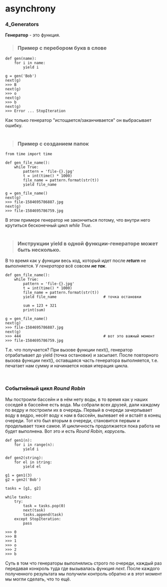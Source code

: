 # asynchrony


### 4_Generators

__Генератор__ - это функция.
   

> ### Пример с перебором букв в слове

```
def gen(name):
    for i in name:
        yield i
        
g = gen('Bob')
next(g)
>>> B
next(g)
>>> o
next(g)
>>> b
next(g)
>>> Error ... StopIteration
```
Как только генератор "истощается/заканчивается" он выбрасывает ошибку.  
     
> ### Пример с созданием папок

```
from time import time

def gen_file_name():
    while True:
        pattern = 'file-{}.jpg'
        t = int(time() * 1000)
        file_name = pattern.format(str(t))
        yield file_name

g = gen_file_name()
next(g)
>>> file-1584695786887.jpg
next(g)
>>> file-1584695786759.jpg
```
В этом примере генератор не закончиться потому, что внутри него крутиться бесконечный цикл _while True_.  
     
> ### Инструкции yield в одной функции-генераторе может быть несколько.

В то время как у _функции_ весь код, который идет после _**return**_ не выполняется. У _генератора_ всё совсем ___не так___.
```
def gen_file_name():
    while True:
        pattern = 'file-{}.jpg'
        t = int(time() * 1000)
        file_name = pattern.format(str(t))
        yield file_name                     # точка остановки

        sum = 123 + 321
        print(sum)
        
g = gen_file_name()
next(g)
>>> file-1584695786887.jpg
next(g)
>>> 444                                     # вот это важный момент
>>> file-1584695786759.jpg
```
Т.е. что получается? При вызове функции next(), генератор отрабатывает до yield (точка остановки) и засыпает. 
После повторного вызова функции next(), оставщаяся часть генератора выполняется, т.е. печатает нам сумму и 
начинается новая итерация цикла.

     
     
### Событийный цикл _Round Robin_

Мы построили бассейн и в нём нету воды, в то время как у наших соседей в бассейне есть вода. Мы собрали всех друзей, дали каждому
по ведру и построили их в очередь. Первый в очереди зачерпывает воду в ведро, несёт воду к нам в бассейн, вылевает её и встаёт в 
конец очереди. Тот кто был вторым в очереди, становится первым и проделывает тоже самое. И цикличность продолжается пока работа не 
будет выполнена. Вот это и есть _Round Robin, карусель._ 

```
def gen1(n):
    for i in range(n):
        yield i

def gen2(string):
    for el in string:
        yield el

g1 = gen1(3)
g2 = gen2('Bob')

tasks = [g1, g2]

while tasks:
    try:
        task = tasks.pop(0)
        next(task)
        tasks.append(task)
    except StopIteration:
        pass

>>> 0
>>> B
>>> 1
>>> o
>>> 2
>>> b
```
Суть в том что генераторы выполнялись строго по очереди, каждый раз передавая конкроль туда где вызывалась функция _next_.
После каждого полученного результата мы получили контроль обратно и в этот момент мы могли сделать, что то ещё.








